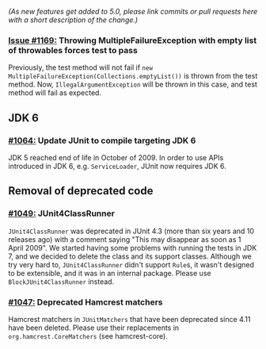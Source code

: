 *(As new features get added to 5.0, please link commits or pull requests here with a short description of the change.)*

### [Issue #1169:](https://github.com/junit-team/junit/issues/1169) Throwing MultipleFailureException with empty list of throwables forces test to pass

Previously, the test method will not fail if `new MultipleFailureException(Collections.emptyList())` is thrown from the test method. 
Now, `IllegalArgumentException` will be thrown in this case, and test method will fail as expected.
 
## JDK 6

### [#1064:](https://github.com/junit-team/junit/pull/1064) Update JUnit to compile targeting JDK 6

JDK 5 reached end of life in October of 2009. In order to use APIs introduced in JDK 6, e.g. `ServiceLoader`, JUnit now requires JDK 6.

## Removal of deprecated code

### [#1049:](https://github.com/junit-team/junit/pull/1049) JUnit4ClassRunner

`JUnit4ClassRunner` was deprecated in JUnit 4.3 (more than six years and 10 releases ago) with a comment saying "This may disappear as soon as 1 April 2009". We started having some problems with running the tests in JDK 7, and we decided to delete the class and its support classes. Although we try very hard to, `JUnit4ClassRunner` didn't support `Rule`s, it wasn't designed to be extensible, and it was in an internal package. Please use `BlockJUnit4ClassRunner` instead.

### [#1047:](https://github.com/junit-team/junit/pull/1047) Deprecated Hamcrest matchers

Hamcrest matchers in `JUnitMatchers` that have been deprecated since 4.11 have been deleted. Please use their replacements in `org.hamcrest.CoreMatchers` (see hamcrest-core).
